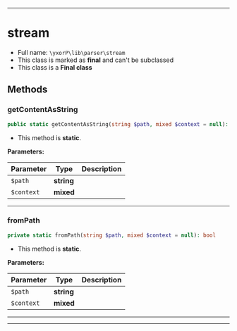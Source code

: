 ***

# stream





* Full name: `\yxorP\lib\parser\stream`
* This class is marked as **final** and can't be subclassed
* This class is a **Final class**




## Methods


### getContentAsString



```php
public static getContentAsString(string $path, mixed $context = null): string
```



* This method is **static**.




**Parameters:**

| Parameter | Type | Description |
|-----------|------|-------------|
| `$path` | **string** |  |
| `$context` | **mixed** |  |




***

### fromPath



```php
private static fromPath(string $path, mixed $context = null): bool
```



* This method is **static**.




**Parameters:**

| Parameter | Type | Description |
|-----------|------|-------------|
| `$path` | **string** |  |
| `$context` | **mixed** |  |




***


***

